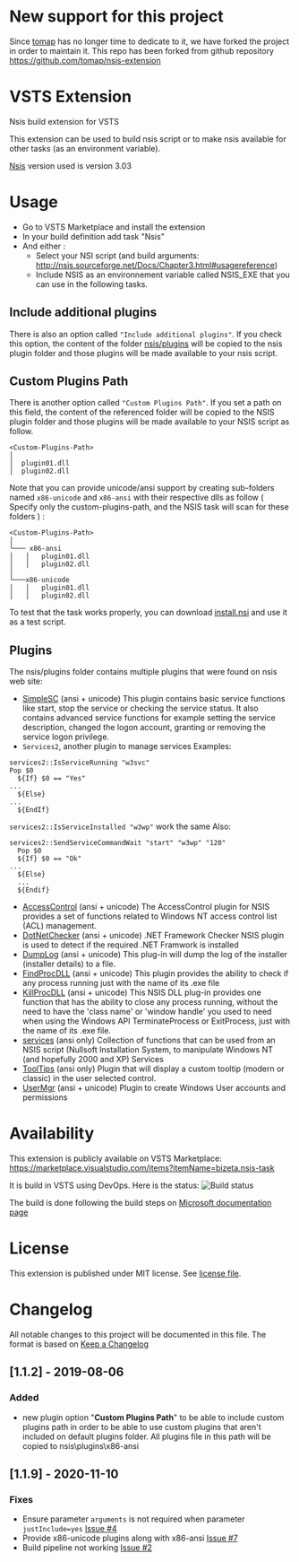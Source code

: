 # New support for this project

Since [tomap](https://github.com/tomap) has no longer time to dedicate to it, we have forked the project in order to maintain it.
This repo has been forked from github repository https://github.com/tomap/nsis-extension

# VSTS Extension

Nsis build extension for VSTS

This extension can be used to build nsis script or to make nsis available for other tasks (as an environment variable).

[Nsis](http://nsis.sourceforge.net/Main_Page) version used is version 3.03

# Usage

* Go to VSTS Marketplace and install the extension
* In your build definition add task "Nsis"
* And either :
  * Select your NSI script (and build arguments: http://nsis.sourceforge.net/Docs/Chapter3.html#usagereference)
  * Include NSIS as an environnement variable called NSIS_EXE that you can use in the following tasks.

## Include additional plugins

There is also an option called `"Include additional plugins"`. If you check this option, the content of the folder [nsis/plugins](../master/nsis/plugins/) will be copied to the nsis plugin folder and those plugins will be made available to your nsis script.

## Custom Plugins Path

There is another option called `"Custom Plugins Path"`. If you set a path on this field, the content of the referenced folder will be copied to the NSIS plugin folder and those plugins will be made available to your NSIS script as follow.

```
<Custom-Plugins-Path>
│
│  plugin01.dll
│  plugin02.dll
```


Note that you can provide unicode/ansi support by creating sub-folders named `x86-unicode` and `x86-ansi` with their respective dlls as follow ( Specify only the custom-plugins-path, and the NSIS task will scan for these folders ) :

```
<Custom-Plugins-Path>
│
└─── x86-ansi
│   │   plugin01.dll
│   │   plugin02.dll
│   
└───x86-unicode
│   │   plugin01.dll
│   │   plugin02.dll
```

To test that the task works properly, you can download [install.nsi](../master/install.nsi) and use it as a test script.

## Plugins

The nsis/plugins folder contains multiple plugins that were found on nsis web site:
* [SimpleSC](https://nsis.sourceforge.io/NSIS_Simple_Service_Plugin) (ansi + unicode) This plugin contains basic service functions like start, stop the service or checking the service status. It also contains advanced service functions for example setting the service description, changed the logon account, granting or removing the service logon privilege.
* ``Services2``, another plugin to manage services
Examples:
```
services2::IsServiceRunning "w3svc"
Pop $0
  ${If} $0 == "Yes"
...
  ${Else}
...
  ${EndIf}
```
``services2::IsServiceInstalled "w3wp"`` work the same
Also:
```
services2::SendServiceCommandWait "start" "w3wp" "120"
  Pop $0
  ${If} $0 == "Ok"
...
  ${Else}
  ...
  ${Endif}
```

* [AccessControl](https://nsis.sourceforge.io/AccessControl_plug-in) (ansi + unicode)  The AccessControl plugin for NSIS provides a set of functions related to Windows NT access control list (ACL) management.
* [DotNetChecker](https://nsis.sourceforge.io/DotNetChecker_plug-in) (ansi + unicode)  .NET Framework Checker NSIS plugin is used to detect if the required .NET Framwork is installed
* [DumpLog](https://nsis.sourceforge.io/DumpLog_plug-in) (ansi + unicode) This plug-in will dump the log of the installer (installer details) to a file.
* [FindProcDLL](https://nsis.sourceforge.io/FindProcDLL_plug-in) (ansi + unicode)  This plugin provides the ability to check if any process running just with the name of its .exe file
* [KillProcDLL](https://nsis.sourceforge.io/KillProcDLL_plug-in) (ansi + unicode)  This NSIS DLL plug-in provides one function that has the ability to close any process running, without the need to have the 'class name' or 'window handle' you used to need when using the Windows API TerminateProcess or ExitProcess, just with the name of its .exe file.
* [services](https://nsis.sourceforge.io/Services_plug-in) (ansi only) Collection of functions that can be used from an NSIS script (Nullsoft Installation System, to manipulate Windows NT (and hopefully 2000 and XP) Services
* [ToolTips](https://nsis.sourceforge.io/ToolTips_plug-in) (ansi only) Plugin that will display a custom tooltip (modern or classic) in the user selected control.
* [UserMgr](https://nsis.sourceforge.io/UserMgr_plug-in) (ansi + unicode)  Plugin to create Windows User accounts and permissions

# Availability

This extension is publicly available on VSTS Marketplace: https://marketplace.visualstudio.com/items?itemName=bizeta.nsis-task

It is build in VSTS using DevOps.
Here is the status: ![Build status](https://maximaretail.visualstudio.com/OneStore/_apis/build/status/DevOps%20extensions/dev-maxima.nsis-extension?branchName=master)

The build is done following the build steps on [Microsoft documentation page](https://docs.microsoft.com/en-us/azure/devops/extend/get-started/node?view=azure-devops)

# License

This extension is published under MIT license. See [license file](../master/license).

# Changelog
All notable changes to this project will be documented in this file.
The format is based on [Keep a Changelog](https://keepachangelog.com/en/1.0.0/)

## [1.1.2] - 2019-08-06
### Added
- new plugin option "__Custom Plugins Path__" to be able to include custom plugins path in order to be able to use custom plugins that aren't included on default plugins folder.
All plugins file in this path will be copied to nsis\plugins\x86-ansi

## [1.1.9] - 2020-11-10
### Fixes
- Ensure parameter `arguments` is not required when parameter `justInclude=yes` [Issue #4](https://github.com/development-bizeta-mestre/nsis-extension/issues/4)
- Provide x86-unicode plugins along with x86-ansi [Issue #7](https://github.com/development-bizeta-mestre/nsis-extension/issues/7)
- Build pipeline not working [Issue #2](https://github.com/development-bizeta-mestre/nsis-extension/issues/2)
